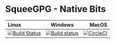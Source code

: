 # SqueeGPG - Native Bits


| Linux | Windows | MacOS |
|:------|:-------:|------:|
| [![Build Status](https://travis-ci.org/atom/squeegpg-native.svg?branch=master)](https://travis-ci.org/atom/squeegpg-native) | [![Build status](https://ci.appveyor.com/api/projects/status/0w2vc1csta2309ko/branch/master?svg=true)](https://ci.appveyor.com/project/Atom/squeegpg-native/branch/master) | [![CircleCI](https://circleci.com/gh/atom/squeegpg-native.svg?style=svg)](https://circleci.com/gh/atom/squeegpg-native) |
